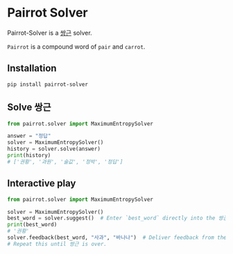 # Pairrot Solver

Pairrot-Solver is a [쌍근](https://ssaangn.com/) solver.

`Pairrot` is a compound word of `pair` and `carrot`.

## Installation

```
pip install pairrot-solver
```

## Solve 쌍근

```python
from pairrot.solver import MaximumEntropySolver

answer = "정답"
solver = MaximumEntropySolver()
history = solver.solve(answer)
print(history)
# ['권황', '과원', '술값', '정박', '정답']
```

## Interactive play

```python
from pairrot.solver import MaximumEntropySolver

solver = MaximumEntropySolver()
best_word = solver.suggest()  # Enter `best_word` directly into the 쌍근.
print(best_word)
# '권황'
solver.feedback(best_word, "사과", "바나나")  # Deliver feedback from the 쌍근 to the solver.
# Repeat this until 쌍근 is over.
```
